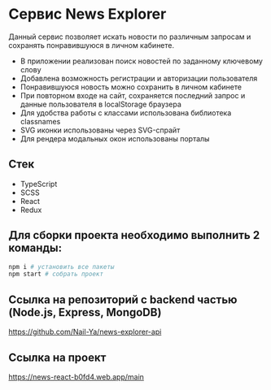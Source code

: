 # Cервис News Explorer

Данный сервис позволяет искать новости по различным запросам и сохранять понравившуюся в личном кабинете.


* В приложении реализован поиск новостей по заданному ключевому слову
* Добавлена возможность регистрации и авторизации пользователя
* Понравившуюся новость можно сохранить в личном кабинете
* При повторном входе на сайт, сохраняется последний запрос и данные пользователя в localStorage браузера
* Для удобства работы с классами использована библиотека classnames
* SVG иконки использованы через SVG-спрайт
* Для рендера модальных окон использованы порталы


## Стек
* TypeScript
* SCSS
* React
* Redux


## Для сборки проекта необходимо выполнить 2 команды:

```bash
npm i # установить все пакеты
npm start # собрать проект
```


## Ссылка на репозиторий с backend частью (Node.js, Express, MongoDB)
https://github.com/Nail-Ya/news-explorer-api


## Ссылка на проект
https://news-react-b0fd4.web.app/main
